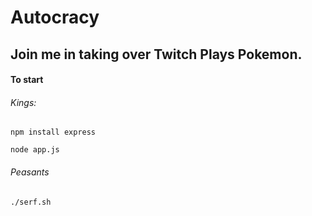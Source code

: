 Autocracy
=========

## Join me in taking over Twitch Plays Pokemon.

#### To start
###### Kings:
`npm install express`
  
`node app.js`

###### Peasants
`./serf.sh`
